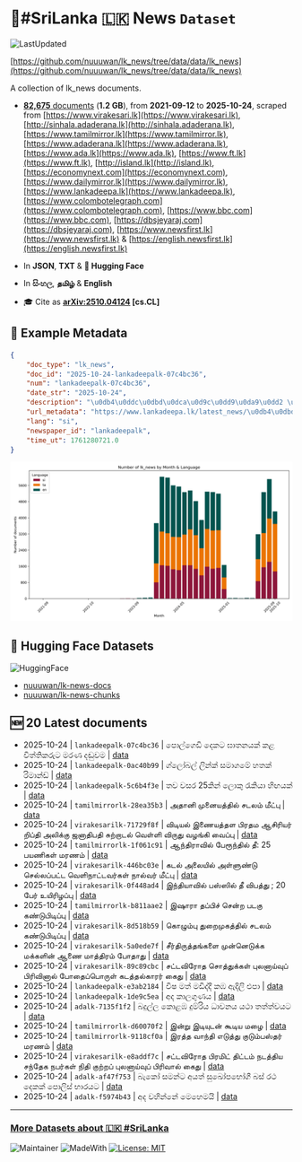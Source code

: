 # 📄#SriLanka 🇱🇰 News `Dataset`

![LastUpdated](https://img.shields.io/badge/last_updated-2025--10--24_10:45:34-green)

[https://github.com/nuuuwan/lk_news/tree/data/data/lk_news](https://github.com/nuuuwan/lk_news/tree/data/data/lk_news)

A collection of lk_news documents.

- [**82,675** documents](https://github.com/nuuuwan/lk_news/tree/data/data/lk_news) (**1.2 GB**), from **2021-09-12** to **2025-10-24**, scraped from [https://www.virakesari.lk](https://www.virakesari.lk), [http://sinhala.adaderana.lk](http://sinhala.adaderana.lk), [https://www.tamilmirror.lk](https://www.tamilmirror.lk), [https://www.adaderana.lk](https://www.adaderana.lk), [https://www.ada.lk](https://www.ada.lk), [https://www.ft.lk](https://www.ft.lk), [http://island.lk](http://island.lk), [https://economynext.com](https://economynext.com), [https://www.dailymirror.lk](https://www.dailymirror.lk), [https://www.lankadeepa.lk](https://www.lankadeepa.lk), [https://www.colombotelegraph.com](https://www.colombotelegraph.com), [https://www.bbc.com](https://www.bbc.com), [https://dbsjeyaraj.com](https://dbsjeyaraj.com), [https://www.newsfirst.lk](https://www.newsfirst.lk) & [https://english.newsfirst.lk](https://english.newsfirst.lk)

- In **JSON**, **TXT** & **🤗 Hugging Face**

- In **සිංහල**, **தமிழ்** & **English**

- 🎓 Cite as **[arXiv:2510.04124](https://arxiv.org/abs/2510.04124) [cs.CL]**

## 📝 Example Metadata

```json
{
    "doc_type": "lk_news",
    "doc_id": "2025-10-24-lankadeepalk-07c4bc36",
    "num": "lankadeepalk-07c4bc36",
    "date_str": "2025-10-24",
    "description": "\u0db4\u0ddc\u0dbd\u0dca\u0d9c\u0dd9\u0da9\u0dd2 \u0daf\u0dd9\u0d9a\u0da7 \u0d9d\u0dcf\u0dad\u0db1\u0dba\u0d9a\u0dca \u0d9a\u0dc5 \u0dc0\u0dd2\u0dad\u0dca\u0dad\u0dd2\u0d9a\u0dbb\u0dd4\u0da7 \u0db8\u0dbb\u0dab \u0daf\u0dac\u0dd4\u0dc0\u0db8",
    "url_metadata": "https://www.lankadeepa.lk/latest_news/\u0db4\u0dbd\u0d9c\u0da9-\u0daf\u0d9a\u0da7-\u0d9d\u0dad\u0db1\u0dba\u0d9a-\u0d9a\u0dc5-\u0dc0\u0dad\u0dad\u0d9a\u0dbb\u0da7-\u0db8\u0dbb\u0dab-\u0daf\u0dac\u0dc0\u0db8/1-681955",
    "lang": "si",
    "newspaper_id": "lankadeepalk",
    "time_ut": 1761280721.0
}
```

![Chart](https://raw.githubusercontent.com/nuuuwan/lk_news/refs/heads/data/data/lk_news/docs_by_month_and_lang.png)

## 🤗 Hugging Face Datasets

![HuggingFace](https://img.shields.io/badge/-HuggingFace-FDEE21?style=for-the-badge&logo=HuggingFace)

- [nuuuwan/lk-news-docs](https://huggingface.co/datasets/nuuuwan/lk-news-docs)
- [nuuuwan/lk-news-chunks](https://huggingface.co/datasets/nuuuwan/lk-news-chunks)

## 🆕 20 Latest documents

- 2025-10-24 | `lankadeepalk-07c4bc36` | පොල්ගෙඩි දෙකට ඝාතනයක් කළ විත්තිකරුට මරණ දඬුවම | [data](https://github.com/nuuuwan/lk_news/tree/data/data/lk_news/2020s/2025/2025-10-24-lankadeepalk-07c4bc36)
- 2025-10-24 | `lankadeepalk-0ac40b99` | ග්ලෝබල් ලින්ක් සමාගමේ හතක් රිමාන්ඩ් | [data](https://github.com/nuuuwan/lk_news/tree/data/data/lk_news/2020s/2025/2025-10-24-lankadeepalk-0ac40b99)
- 2025-10-24 | `lankadeepalk-5c6b4f3e` | තව වසර 25කින් ලොකු රැකියා හිඟයක් | [data](https://github.com/nuuuwan/lk_news/tree/data/data/lk_news/2020s/2025/2025-10-24-lankadeepalk-5c6b4f3e)
- 2025-10-24 | `tamilmirrorlk-28ea35b3` | அதானி முனையத்தில் சடலம் மீட்பு | [data](https://github.com/nuuuwan/lk_news/tree/data/data/lk_news/2020s/2025/2025-10-24-tamilmirrorlk-28ea35b3)
- 2025-10-24 | `virakesarilk-71729f8f` | விடியல் இணையத்தள பிரதம ஆசிரியர் றிப்தி அலிக்கு ஜனாதிபதி சுற்றாடல் வெள்ளி விருது வழங்கி வைப்பு | [data](https://github.com/nuuuwan/lk_news/tree/data/data/lk_news/2020s/2025/2025-10-24-virakesarilk-71729f8f)
- 2025-10-24 | `tamilmirrorlk-1f061c91` | ஆந்திராவில் பேரூந்தில் தீ: 25 பயணிகள் மரணம் | [data](https://github.com/nuuuwan/lk_news/tree/data/data/lk_news/2020s/2025/2025-10-24-tamilmirrorlk-1f061c91)
- 2025-10-24 | `virakesarilk-446bc03e` | கடல் அலையில் அள்ளுண்டு செல்லப்பட்ட வெளிநாட்டவர்கள் நால்வர் மீட்பு | [data](https://github.com/nuuuwan/lk_news/tree/data/data/lk_news/2020s/2025/2025-10-24-virakesarilk-446bc03e)
- 2025-10-24 | `virakesarilk-0f448ad4` | இந்தியாவில் பஸ்ஸில் தீ விபத்து ; 20 பேர் உயிரிழப்பு | [data](https://github.com/nuuuwan/lk_news/tree/data/data/lk_news/2020s/2025/2025-10-24-virakesarilk-0f448ad4)
- 2025-10-24 | `tamilmirrorlk-b811aae2` | இஷாரா தப்பிச் சென்ற படகு கண்டுபிடிப்பு | [data](https://github.com/nuuuwan/lk_news/tree/data/data/lk_news/2020s/2025/2025-10-24-tamilmirrorlk-b811aae2)
- 2025-10-24 | `virakesarilk-8d518b59` | கொழும்பு துறைமுகத்தில் சடலம் கண்டுபிடிப்பு | [data](https://github.com/nuuuwan/lk_news/tree/data/data/lk_news/2020s/2025/2025-10-24-virakesarilk-8d518b59)
- 2025-10-24 | `virakesarilk-5a0ede7f` | சீர்திருத்தங்களை முன்னெடுக்க மக்களின் ஆணை மாத்திரம் போதாது | [data](https://github.com/nuuuwan/lk_news/tree/data/data/lk_news/2020s/2025/2025-10-24-virakesarilk-5a0ede7f)
- 2025-10-24 | `virakesarilk-89c89cbc` | சட்டவிரோத சொத்துக்கள் புலனாய்வுப் பிரிவினால் போதைப்பொருள் கடத்தல்காரர் கைது | [data](https://github.com/nuuuwan/lk_news/tree/data/data/lk_news/2020s/2025/2025-10-24-virakesarilk-89c89cbc)
- 2025-10-24 | `lankadeepalk-e3ab2184` | විෂ මත් මඩිද්දී කඹ ඇදිලි එපා | [data](https://github.com/nuuuwan/lk_news/tree/data/data/lk_news/2020s/2025/2025-10-24-lankadeepalk-e3ab2184)
- 2025-10-24 | `lankadeepalk-1de9c5ea` | අද කාලගුණය | [data](https://github.com/nuuuwan/lk_news/tree/data/data/lk_news/2020s/2025/2025-10-24-lankadeepalk-1de9c5ea)
- 2025-10-24 | `adalk-7135f1f2` | බදුල්ල කොළඹ දුම්රිය ධාවනය යථා තත්ත්වයට | [data](https://github.com/nuuuwan/lk_news/tree/data/data/lk_news/2020s/2025/2025-10-24-adalk-7135f1f2)
- 2025-10-24 | `tamilmirrorlk-d60070f2` | இன்று இடியுடன் கூடிய மழை | [data](https://github.com/nuuuwan/lk_news/tree/data/data/lk_news/2020s/2025/2025-10-24-tamilmirrorlk-d60070f2)
- 2025-10-24 | `tamilmirrorlk-9118cf0a` | இரத்த வாந்தி எடுத்து குடும்பஸ்தர் மரணம் | [data](https://github.com/nuuuwan/lk_news/tree/data/data/lk_news/2020s/2025/2025-10-24-tamilmirrorlk-9118cf0a)
- 2025-10-24 | `virakesarilk-e8addf7c` | சட்டவிரோத பிரமிட் திட்டம் நடத்திய சந்தேக நபர்கள் நிதி குற்றப் புலனாய்வுப் பிரிவால் கைது | [data](https://github.com/nuuuwan/lk_news/tree/data/data/lk_news/2020s/2025/2025-10-24-virakesarilk-e8addf7c)
- 2025-10-24 | `adalk-af47f753` | බැකෝ සමන්ට අයත් සුඛෝපභෝගී  බස් රථ දෙකක් පොලිස් භාරයට | [data](https://github.com/nuuuwan/lk_news/tree/data/data/lk_news/2020s/2025/2025-10-24-adalk-af47f753)
- 2025-10-24 | `adalk-f5974b43` | අද වහින්නේ මෙහෙමයි | [data](https://github.com/nuuuwan/lk_news/tree/data/data/lk_news/2020s/2025/2025-10-24-adalk-f5974b43)

---

### [More Datasets about 🇱🇰 #SriLanka](https://github.com/nuuuwan/lk_datasets)

![Maintainer](https://img.shields.io/badge/maintainer-nuuuwan-red)
![MadeWith](https://img.shields.io/badge/made_with-python-blue)
[![License: MIT](https://img.shields.io/badge/License-MIT-yellow.svg)](https://opensource.org/licenses/MIT)
